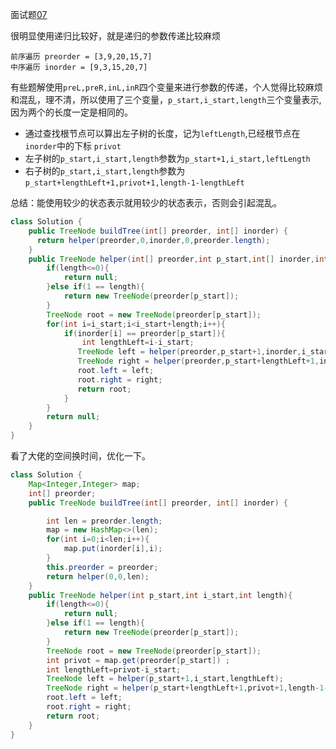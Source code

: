 面试题[07](https://leetcode-cn.com/problems/zhong-jian-er-cha-shu-lcof/)

很明显使用递归比较好，就是递归的参数传递比较麻烦

```
前序遍历 preorder = [3,9,20,15,7]
中序遍历 inorder = [9,3,15,20,7]
```

有些题解使用`preL,preR,inL,inR`四个变量来进行参数的传递，个人觉得比较麻烦和混乱，理不清，所以使用了三个变量，`p_start,i_start,length`三个变量表示,因为两个的长度一定是相同的。

* 通过查找根节点可以算出左子树的长度，记为`leftLength`,已经根节点在`inorder`中的下标 `privot`
* 左子树的`p_start,i_start,length`参数为`p_start+1,i_start,leftLength`
* 右子树的`p_start,i_start,length`参数为`p_start+lengthLeft+1,privot+1,length-1-lengthLeft`

总结：能使用较少的状态表示就用较少的状态表示，否则会引起混乱。

```java
class Solution {
    public TreeNode buildTree(int[] preorder, int[] inorder) {
      return helper(preorder,0,inorder,0,preorder.length);
    }
    public TreeNode helper(int[] preorder,int p_start,int[] inorder,int i_start,int length){
        if(length<=0){
            return null;
        }else if(1 == length){
            return new TreeNode(preorder[p_start]);
        }
        TreeNode root = new TreeNode(preorder[p_start]);
        for(int i=i_start;i<i_start+length;i++){
            if(inorder[i] == preorder[p_start]){
                int lengthLeft=i-i_start;
               TreeNode left = helper(preorder,p_start+1,inorder,i_start,lengthLeft);
               TreeNode right = helper(preorder,p_start+lengthLeft+1,inorder,i+1,length-1-lengthLeft);
               root.left = left;
               root.right = right;
               return root;
            }
        }
        return null;
    }
}
```

看了大佬的空间换时间，优化一下。

```java
class Solution {
    Map<Integer,Integer> map;
    int[] preorder;
    public TreeNode buildTree(int[] preorder, int[] inorder) {

        int len = preorder.length;
        map = new HashMap<>(len);
        for(int i=0;i<len;i++){
            map.put(inorder[i],i);
        }
        this.preorder = preorder;
        return helper(0,0,len);
    }
    public TreeNode helper(int p_start,int i_start,int length){
        if(length<=0){
            return null;
        }else if(1 == length){
            return new TreeNode(preorder[p_start]);
        }
        TreeNode root = new TreeNode(preorder[p_start]);
        int privot = map.get(preorder[p_start]) ;
        int lengthLeft=privot-i_start;
        TreeNode left = helper(p_start+1,i_start,lengthLeft);
        TreeNode right = helper(p_start+lengthLeft+1,privot+1,length-1-lengthLeft);
        root.left = left;
        root.right = right;
        return root; 
    }
}
```





